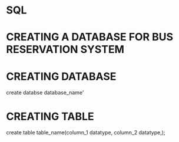 # SQL
# CREATING A DATABASE FOR BUS RESERVATION SYSTEM
# CREATING DATABASE
create databse database_name'
# CREATING TABLE
 create table table_name(column_1 datatype, column_2 datatype,);
